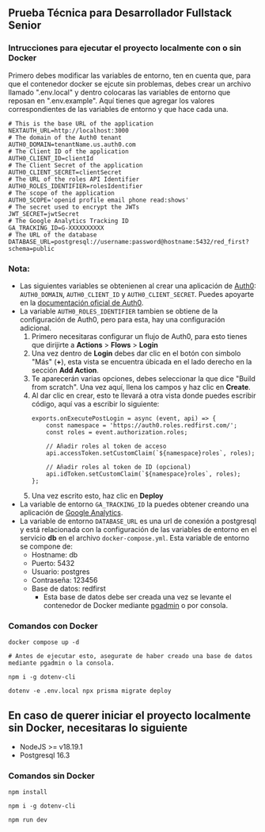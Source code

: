 ## Prueba Técnica para Desarrollador Fullstack Senior

### Intrucciones para ejecutar el proyecto localmente con o sin Docker

Primero debes modificar las variables de entorno, ten en cuenta que, para que el contenedor docker se ejcute sin problemas, debes crear un archivo llamado ".env.local" y dentro colocaras las variables de entorno que reposan en ".env.example". Aquí tienes que agregar los valores correspondientes de las variables de entorno y que hace cada una.

```
# This is the base URL of the application
NEXTAUTH_URL=http://localhost:3000
# The domain of the Auth0 tenant
AUTH0_DOMAIN=tenantName.us.auth0.com
# The Client ID of the application
AUTH0_CLIENT_ID=clientId
# The Client Secret of the application
AUTH0_CLIENT_SECRET=clientSecret
# The URL of the roles API Identifier
AUTH0_ROLES_IDENTIFIER=rolesIdentifier
# The scope of the application
AUTH0_SCOPE='openid profile email phone read:shows'
# The secret used to encrypt the JWTs
JWT_SECRET=jwtSecret
# The Google Analytics Tracking ID
GA_TRACKING_ID=G-XXXXXXXXXX
# The URL of the database
DATABASE_URL=postgresql://username:password@hostname:5432/red_first?schema=public
```

### Nota: 

- Las siguientes variables se obtenienen al crear una aplicación de [Auth0](https://auth0.com/): `AUTH0_DOMAIN`, `AUTH0_CLIENT_ID` y `AUTH0_CLIENT_SECRET`. Puedes apoyarte en la [documentación oficial de Auth0](https://next-auth.js.org/providers/auth0).
- La variable `AUTH0_ROLES_IDENTIFIER` tambien se obtiene de la configuración de Auth0, pero para esta, hay una configuración adicional.
    1. Primero necesitaras configurar un flujo de Auth0, para esto tienes que dirijirte a **Actions** > **Flows** > **Login**
    2. Una vez dentro de **Login** debes dar clic en el botón con simbolo "Más" (**+**), esta vista se encuentra úbicada en el lado derecho en la sección **Add Action**.
    3. Te aparecerán varias opciones, debes seleccionar la que dice "Build from scratch". Una vez aquí, llena los campos y haz clic en **Create**.
    4. Al dar clic en crear, esto te llevará a otra vista donde puedes escribir código, aquí vas a escribir lo siguiente:
        ```
        exports.onExecutePostLogin = async (event, api) => {
            const namespace = 'https://auth0.roles.redfirst.com/';
            const roles = event.authorization.roles;
            
            // Añadir roles al token de acceso
            api.accessToken.setCustomClaim(`${namespace}roles`, roles);
            
            // Añadir roles al token de ID (opcional)
            api.idToken.setCustomClaim(`${namespace}roles`, roles);
        };
        ```
    5. Una vez escrito esto, haz clic en **Deploy**
- La variable de entorno `GA_TRACKING_ID` la puedes obtener creando una aplicación de [Google Analytics](https://support.google.com/analytics/answer/9304153?hl=en).
- La variable de entorno `DATABASE_URL` es una url de conexión a postgresql y está relacionada con la configuración de las variables de entorno en el servicio **db** en el archivo `docker-compose.yml`. Esta variable de entorno se compone de:
    - Hostname: db
    - Puerto: 5432
    - Usuario: postgres
    - Contraseña: 123456
    - Base de datos: redfirst
        - Esta base de datos debe ser creada una vez se levante el contenedor de Docker mediante [pgadmin](http://localhost:5050) o por consola.

### Comandos con Docker

```
docker compose up -d

# Antes de ejecutar esto, asegurate de haber creado una base de datos mediante pgadmin o la consola.

npm i -g dotenv-cli

dotenv -e .env.local npx prisma migrate deploy
```

## En caso de querer iniciar el proyecto localmente sin Docker, necesitaras lo siguiente

- NodeJS >= v18.19.1
- Postgresql 16.3

### Comandos sin Docker

```
npm install

npm i -g dotenv-cli

npm run dev
```

